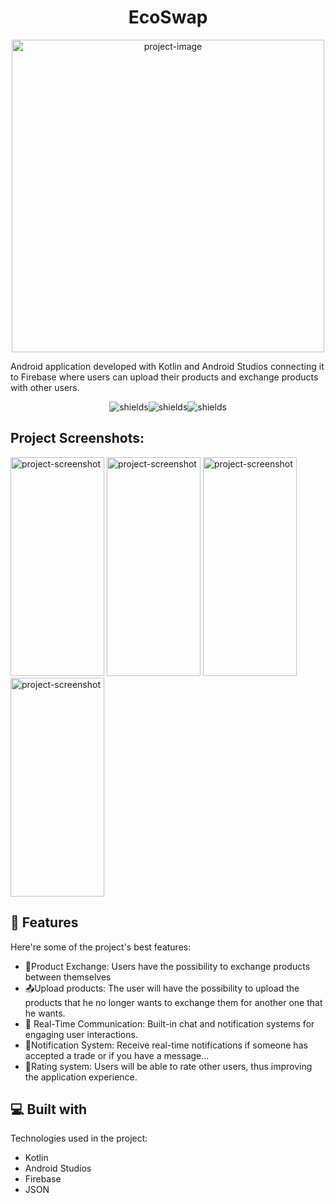 <h1 align="center" id="title">EcoSwap</h1>

<p align="center"><img src="https://github.com/user-attachments/assets/cbf78e39-ed04-4ac5-8b4b-6d692342deaa?language=1&amp;name=1&amp;owner=1&amp;theme=Light" alt="project-image" width="500" height="500"></p>

<p id="description">Android application developed with Kotlin and Android Studios connecting it to Firebase where users can upload their products and exchange products with other users.</p>

<p align="center"><img src="https://camo.githubusercontent.com/a78a67e9d3e5144782ab3af819ebafef65dea775261fdaa0328bd61178b15882/68747470733a2f2f696d672e736869656c64732e696f2f62616467652f4b6f746c696e2d4231323545413f7374796c653d666f722d7468652d6261646765266c6f676f3d6b6f746c696e266c6f676f436f6c6f723d7768697465" alt="shields"><img src="https://img.shields.io/badge/android%20studio-346ac1?style=for-the-badge&amp;logo=android%20studio&amp;logoColor=white" alt="shields"><img src="https://img.shields.io/badge/firebase-a08021?style=for-the-badge&amp;logo=firebase&amp;logoColor=ffcd34" alt="shields"></p>

<h2>Project Screenshots:</h2>

<img src="https://github.com/user-attachments/assets/f080f6d5-7466-4f1e-b6cc-c5069e1635fe" alt="project-screenshot" width="150" height="350/">

<img src="https://github.com/user-attachments/assets/725caab5-8efc-47b1-96d1-8ab256822747" alt="project-screenshot" width="150" height="350/">

<img src="https://github.com/user-attachments/assets/83cb295d-be4a-4d56-b6d3-b5e76e4cd4a3" alt="project-screenshot" width="150" height="350/">

<img src="https://github.com/user-attachments/assets/97c5680b-df71-4b46-a1ce-1a5c7816d9db" alt="project-screenshot" width="150" height="350/">

  
  
<h2>🧐 Features</h2>

Here're some of the project's best features:

*   🔁Product Exchange: Users have the possibility to exchange products between themselves
*   📤Upload products: The user will have the possibility to upload the products that he no longer wants to exchange them for another one that he wants.
*   🎯 Real-Time Communication: Built-in chat and notification systems for engaging user interactions.
*   🔔Notification System: Receive real-time notifications if someone has accepted a trade or if you have a message...
*   🌟Rating system: Users will be able to rate other users, thus improving the application experience.

  
  
<h2>💻 Built with</h2>

Technologies used in the project:

*   Kotlin
*   Android Studios
*   Firebase
*   JSON

